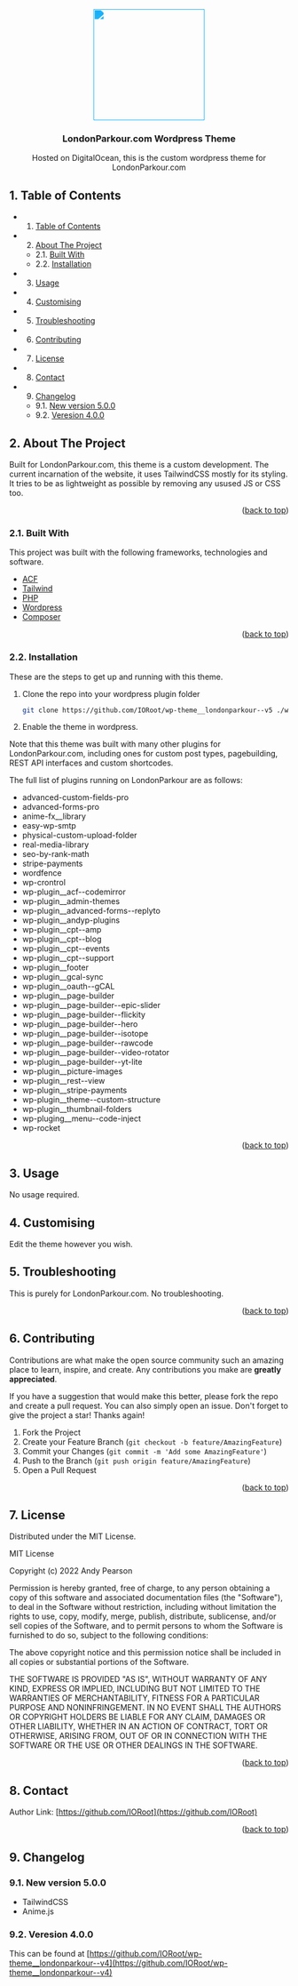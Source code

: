 
<div id="top"></div>

<div align="center">

<div style="filter: invert(55%) sepia(83%) saturate(823%) hue-rotate(171deg) brightness(105%) contrast(94%);">
<img src="https://cdn.jsdelivr.net/npm/@mdi/svg@6.7.96/svg/diving-scuba-flag.svg" style="width:200px;"/>
</div>

<h3 align="center">LondonParkour.com Wordpress Theme</h3>

<p align="center">
    Hosted on DigitalOcean, this is the custom wordpress theme for LondonParkour.com
</p>    
</div>

##  1. <a name='TableofContents'></a>Table of Contents


* 1. [Table of Contents](#TableofContents)
* 2. [About The Project](#AboutTheProject)
	* 2.1. [Built With](#BuiltWith)
	* 2.2. [Installation](#Installation)
* 3. [Usage](#Usage)
* 4. [ Customising](#Customising)
* 5. [Troubleshooting](#Troubleshooting)
* 6. [Contributing](#Contributing)
* 7. [License](#License)
* 8. [Contact](#Contact)
* 9. [Changelog](#Changelog)
	* 9.1. [New version 5.0.0](#Newversion5.0.0)
	* 9.2. [Veresion 4.0.0](#Veresion4.0.0)


##  2. <a name='AboutTheProject'></a>About The Project

Built for LondonParkour.com, this theme is a custom development. The current incarnation of the website, it uses TailwindCSS mostly for its styling.
It tries to be as lightweight as possible by removing any usused JS or CSS too. 

<p align="right">(<a href="#top">back to top</a>)</p>


###  2.1. <a name='BuiltWith'></a>Built With

This project was built with the following frameworks, technologies and software.

* [ACF](https://www.advancedcustomfields.com/)
* [Tailwind](https://www.tailwindcss.com/)
* [PHP](https://php.net/)
* [Wordpress](https://wordpress.org/)
* [Composer](https://getcomposer.org/)

<p align="right">(<a href="#top">back to top</a>)</p>


###  2.2. <a name='Installation'></a>Installation

These are the steps to get up and running with this theme.

1. Clone the repo into your wordpress plugin folder
    ```sh
    git clone https://github.com/IORoot/wp-theme__londonparkour--v5 ./wp-content/themes/londonparkour
    ```
1. Enable the theme in wordpress.

Note that this theme was built with many other plugins for LondonParkour.com, including ones for custom post types, pagebuilding, REST API interfaces and custom shortcodes.

The full list of plugins running on LondonParkour are as follows:

-  advanced-custom-fields-pro
-  advanced-forms-pro
-  anime-fx__library
-  easy-wp-smtp
-  physical-custom-upload-folder
-  real-media-library
-  seo-by-rank-math
-  stripe-payments
-  wordfence
-  wp-crontrol
-  wp-plugin__acf--codemirror
-  wp-plugin__admin-themes
-  wp-plugin__advanced-forms--replyto
-  wp-plugin__andyp-plugins
-  wp-plugin__cpt--amp
-  wp-plugin__cpt--blog
-  wp-plugin__cpt--events
-  wp-plugin__cpt--support
-  wp-plugin__footer
-  wp-plugin__gcal-sync
-  wp-plugin__oauth--gCAL
-  wp-plugin__page-builder
-  wp-plugin__page-builder--epic-slider
-  wp-plugin__page-builder--flickity
-  wp-plugin__page-builder--hero
-  wp-plugin__page-builder--isotope
-  wp-plugin__page-builder--rawcode
-  wp-plugin__page-builder--video-rotator
-  wp-plugin__page-builder--yt-lite
-  wp-plugin__picture-images
-  wp-plugin__rest--view
-  wp-plugin__stripe-payments
-  wp-plugin__theme--custom-structure
-  wp-plugin__thumbnail-folders
-  wp-pluging__menu--code-inject
-  wp-rocket

<p align="right">(<a href="#top">back to top</a>)</p>



##  3. <a name='Usage'></a>Usage

No usage required.

##  4. <a name='Customising'></a> Customising

Edit the theme however you wish.

##  5. <a name='Troubleshooting'></a>Troubleshooting

This is purely for LondonParkour.com. No troubleshooting.

<p align="right">(<a href="#top">back to top</a>)</p>


##  6. <a name='Contributing'></a>Contributing

Contributions are what make the open source community such an amazing place to learn, inspire, and create. Any contributions you make are **greatly appreciated**.

If you have a suggestion that would make this better, please fork the repo and create a pull request. You can also simply open an issue.
Don't forget to give the project a star! Thanks again!

1. Fork the Project
2. Create your Feature Branch (`git checkout -b feature/AmazingFeature`)
3. Commit your Changes (`git commit -m 'Add some AmazingFeature'`)
4. Push to the Branch (`git push origin feature/AmazingFeature`)
5. Open a Pull Request

<p align="right">(<a href="#top">back to top</a>)</p>



##  7. <a name='License'></a>License

Distributed under the MIT License.

MIT License

Copyright (c) 2022 Andy Pearson

Permission is hereby granted, free of charge, to any person obtaining a copy
of this software and associated documentation files (the "Software"), to deal
in the Software without restriction, including without limitation the rights
to use, copy, modify, merge, publish, distribute, sublicense, and/or sell
copies of the Software, and to permit persons to whom the Software is
furnished to do so, subject to the following conditions:

The above copyright notice and this permission notice shall be included in all
copies or substantial portions of the Software.

THE SOFTWARE IS PROVIDED "AS IS", WITHOUT WARRANTY OF ANY KIND, EXPRESS OR
IMPLIED, INCLUDING BUT NOT LIMITED TO THE WARRANTIES OF MERCHANTABILITY,
FITNESS FOR A PARTICULAR PURPOSE AND NONINFRINGEMENT. IN NO EVENT SHALL THE
AUTHORS OR COPYRIGHT HOLDERS BE LIABLE FOR ANY CLAIM, DAMAGES OR OTHER
LIABILITY, WHETHER IN AN ACTION OF CONTRACT, TORT OR OTHERWISE, ARISING FROM,
OUT OF OR IN CONNECTION WITH THE SOFTWARE OR THE USE OR OTHER DEALINGS IN THE
SOFTWARE.

<p align="right">(<a href="#top">back to top</a>)</p>



##  8. <a name='Contact'></a>Contact

Author Link: [https://github.com/IORoot](https://github.com/IORoot)

<p align="right">(<a href="#top">back to top</a>)</p>

##  9. <a name='Changelog'></a>Changelog

###  9.1. <a name='Newversion5.0.0'></a>New version 5.0.0

- TailwindCSS
- Anime.js

###  9.2. <a name='Veresion4.0.0'></a>Veresion 4.0.0

This can be found at [https://github.com/IORoot/wp-theme__londonparkour--v4](https://github.com/IORoot/wp-theme__londonparkour--v4)
